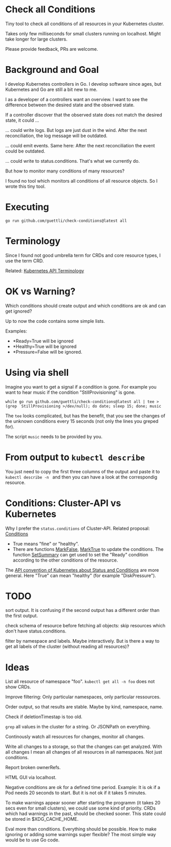 # Check all Conditions

Tiny tool to check all conditions of all resources in your Kubernetes cluster.

Takes only few milliseconds for small clusters running on localhost. Might take longer for large clusters.

Please provide feedback, PRs are welcome.

# Background and Goal

I develop Kubernetes controllers in Go. I develop software since ages, 
but Kubernetes and Go are still a bit new to me.

I as a developer of a controllers want an overview. I want to see the difference between
the desired state and the observed state.


If a controller discover that the observed state does not match the desired state,
it could ...

... could write logs. But logs are just dust in the wind. After the next reconciliation,
the log message will be outdated.

... could emit events. Same here: After the next reconciliation the event could be outdated.

... could write to status.conditions. That's what we currently do.

But how to monitor many conditions of many resources?

I found no tool which monitors all conditions of all resource objects. So I wrote this tiny tool.

# Executing

```
go run github.com/guettli/check-conditions@latest all
```

# Terminology

Since I found not good umbrella term for CRDs and core resource types, I use the term CRD.

Related: [Kubernetes API Terminology](https://kubernetes.io/docs/reference/using-api/api-concepts/#standard-api-terminology)

# OK vs Warning?

Which conditions should create output and which conditions are ok and can get ignored?

Up to now the code contains some simple lists. 

Examples:

* *Ready=True will be ignored
* *Healthy=True will be ignored
* *Pressure=False will be ignored.

# Using via shell

Imagine you want to get a signal if a condition is gone. For example you want to hear music if the condition "StillProvisioning" is gone.

```
while go run github.com/guettli/check-conditions@latest all | tee >(grep  StillProvisioning >/dev/null); do date; sleep 15; done; music
```

The `tee` looks complicated, but has the benefit, that you see the changes of the unknown conditions every 15 seconds (not only the lines you greped for).

The script `music` needs to be provided by you.

# From output to `kubectl describe`

You just need to copy the first three columns of the output and paste it to `kubectl describe -n ` and then you can have a look at the correspondig resource.

# Conditions: Cluster-API vs Kubernetes

Why I prefer the `status.conditions` of Cluster-API. Related proposal: [Conditions](https://github.com/kubernetes-sigs/cluster-api/blob/main/docs/proposals/20200506-conditions.md)

* True means "fine" or "healthy".
* There are functions [MarkFalse](https://pkg.go.dev/sigs.k8s.io/cluster-api/util/conditions#MarkFalse), [MarkTrue](https://pkg.go.dev/sigs.k8s.io/cluster-api/util/conditions#MarkTrue) to update the conditions. The function [SetSummary](https://pkg.go.dev/sigs.k8s.io/cluster-api/util/conditions#SetSummary) can get used to set the "Ready" condition according to the other conditions of the resource.


The [API convention of Kubernetes about Status and Conditions](https://github.com/kubernetes/community/blob/master/contributors/devel/sig-architecture/api-conventions.md#typical-status-properties) are more general. Here "True" can mean "healthy" (for example "DiskPressure").


# TODO

sort output. It is confusing if the second output has a different order than the first output.

check schema of resource before fetching all objects: skip resources which don't have status.conditions.

filter by namespace and labels. Maybe interactively. But is there a way to get all labels of the cluster (without reading all resources)?

# Ideas

List all resource of namespace "foo". `kubectl get all -n foo` does not show CRDs.

Improve filtering: Only particular namespaces, only particular ressources.

Order output, so that results are stable. Maybe by kind, namespace, name.

Check if deletionTimestap is too old.

`grep` all values in the cluster for a string. Or JSONPath on everything.

Continously watch all resources for changes, monitor all changes.

Write all changes to a storage, so that the changes can get analyzed. With
all changes I mean all changes of all resources in all namespaces.
Not just conditions.

Report broken ownerRefs.

HTML GUI via localhost.

Negative conditions are ok for a defined time period. 
Example: It is ok if a Pod needs 20 seconds to start.
But it is not ok if it takes 5 minutes.

To make warnings appear sooner after starting the programm 
(it takes 20 secs even for small clusters), we could
use some kind of priority. CRDs which had warnings in the past, should
be checked sooner. This state could be stored in $XDG_CACHE_HOME.

Eval more than conditions. Everything should be possible.
How to make ignoring or adding some warnings super flexible?
The most simple way would be to use Go code.


